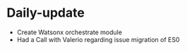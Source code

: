 # Daily-update

- Create Watsonx orchestrate module
- Had a Call with Valerio regarding issue migration of ES0

